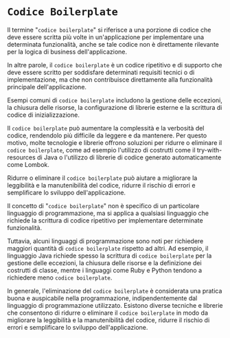 # `Codice Boilerplate`

Il termine "`codice boilerplate`" si riferisce a una porzione di codice che deve essere scritta più volte in un'applicazione per implementare una determinata funzionalità, anche se tale codice non è direttamente rilevante per la logica di business dell'applicazione.

In altre parole, il `codice boilerplate` è un codice ripetitivo e di supporto che deve essere scritto per soddisfare determinati requisiti tecnici o di implementazione, ma che non contribuisce direttamente alla funzionalità principale dell'applicazione.

Esempi comuni di `codice boilerplate` includono la gestione delle eccezioni, la chiusura delle risorse, la configurazione di librerie esterne e la scrittura di codice di inizializzazione.

Il `codice boilerplate` può aumentare la complessità e la verbosità del codice, rendendolo più difficile da leggere e da mantenere. Per questo motivo, molte tecnologie e librerie offrono soluzioni per ridurre o eliminare il `codice boilerplate`, come ad esempio l'utilizzo di costrutti come il try-with-resources di Java o l'utilizzo di librerie di codice generato automaticamente come Lombok.

Ridurre o eliminare il `codice boilerplate` può aiutare a migliorare la leggibilità e la manutenibilità del codice, ridurre il rischio di errori e semplificare lo sviluppo dell'applicazione.

Il concetto di "`codice boilerplate`" non è specifico di un particolare linguaggio di programmazione, ma si applica a qualsiasi linguaggio che richiede la scrittura di codice ripetitivo per implementare determinate funzionalità.

Tuttavia, alcuni linguaggi di programmazione sono noti per richiedere maggiori quantità di `codice boilerplate` rispetto ad altri. Ad esempio, il linguaggio Java richiede spesso la scrittura di `codice boilerplate` per la gestione delle eccezioni, la chiusura delle risorse e la definizione dei costrutti di classe, mentre i linguaggi come Ruby e Python tendono a richiedere meno `codice boilerplate`.

In generale, l'eliminazione del `codice boilerplate` è considerata una pratica buona e auspicabile nella programmazione, indipendentemente dal linguaggio di programmazione utilizzato. Esistono diverse tecniche e librerie che consentono di ridurre o eliminare il `codice boilerplate` in modo da migliorare la leggibilità e la manutenibilità del codice, ridurre il rischio di errori e semplificare lo sviluppo dell'applicazione.